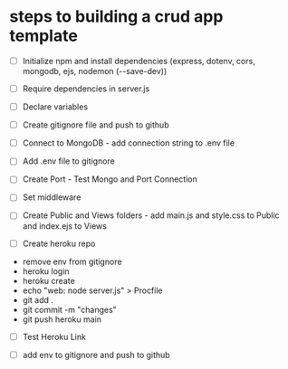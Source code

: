 # steps to building a crud app template

- [ ] Initialize npm and install dependencies (express, dotenv, cors, mongodb, ejs, nodemon (--save-dev))

- [ ] Require dependencies in server.js

- [ ] Declare variables

- [ ] Create gitignore file and push to github

- [ ] Connect to MongoDB - add connection string to .env file

- [ ] Add .env file to gitignore

- [ ] Create Port - Test Mongo and Port Connection

- [ ] Set middleware

- [ ] Create Public and Views folders - add main.js and style.css to Public and index.ejs to Views

- [ ] Create heroku repo
- remove env from gitignore
- heroku login
- heroku create
- echo "web: node server.js" > Procfile
- git add . 
- git commit -m "changes"
- git push heroku main

- [ ] Test Heroku Link

- [ ] add env to gitignore and push to github